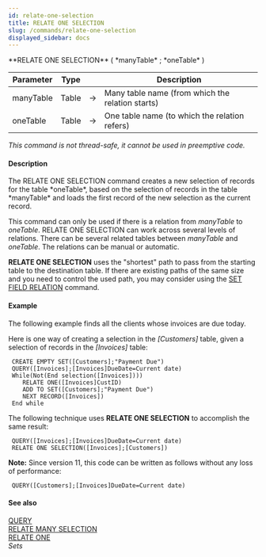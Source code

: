 ```yaml
---
id: relate-one-selection
title: RELATE ONE SELECTION
slug: /commands/relate-one-selection
displayed_sidebar: docs
---
```


<!--REF #_command_.RELATE ONE SELECTION.Syntax-->**RELATE ONE SELECTION** ( *manyTable* ; *oneTable* )<!-- END REF-->
<!--REF #_command_.RELATE ONE SELECTION.Params-->
| Parameter | Type |  | Description |
| --- | --- | --- | --- |
| manyTable | Table | &#8594;  | Many table name (from which the relation starts) |
| oneTable | Table | &#8594;  | One table name (to which the relation refers) |

<!-- END REF-->

*This command is not thread-safe, it cannot be used in preemptive code.*


#### Description 

<!--REF #_command_.RELATE ONE SELECTION.Summary-->The RELATE ONE SELECTION command creates a new selection of records for the table *oneTable*, based on the selection of records in the table *manyTable* and loads the first record of the new selection as the current record.<!-- END REF--> 

This command can only be used if there is a relation from *manyTable* to *oneTable*. RELATE ONE SELECTION can work across several levels of relations. There can be several related tables between *manyTable* and *oneTable*. The relations can be manual or automatic.

**RELATE ONE SELECTION** uses the "shortest" path to pass from the starting table to the destination table. If there are existing paths of the same size and you need to control the used path, you may consider using the [SET FIELD RELATION](set-field-relation.md) command. 

#### Example 

The following example finds all the clients whose invoices are due today. 

Here is one way of creating a selection in the *\[Customers\]* table, given a selection of records in the *\[Invoices\]* table:

```4d
 CREATE EMPTY SET([Customers];"Payment Due")
 QUERY([Invoices];[Invoices]DueDate=Current date)
 While(Not(End selection([Invoices])))
    RELATE ONE([Invoices]CustID)
    ADD TO SET([Customers];"Payment Due")
    NEXT RECORD([Invoices])
 End while
```

The following technique uses **RELATE ONE SELECTION** to accomplish the same result:

```4d
 QUERY([Invoices];[Invoices]DueDate=Current date)
 RELATE ONE SELECTION([Invoices];[Customers])
```

**Note:** Since version 11, this code can be written as follows without any loss of performance:  

```4d
 QUERY([Customers];[Invoices]DueDate=Current date)
```

#### See also 

[QUERY](query.md)  
[RELATE MANY SELECTION](relate-many-selection.md)  
[RELATE ONE](relate-one.md)  
*Sets*  